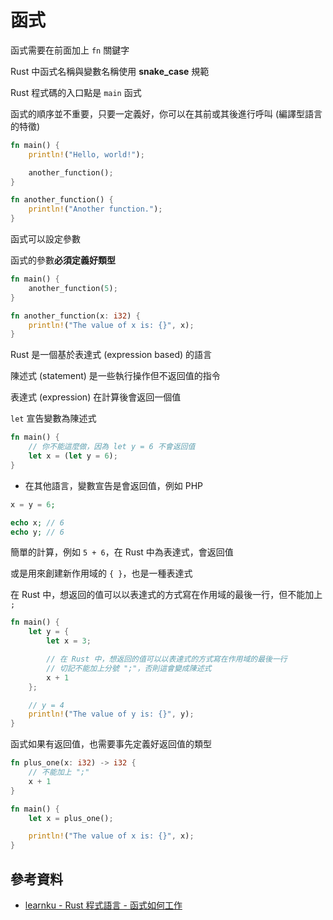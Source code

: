 # 函式

函式需要在前面加上 `fn` 關鍵字

Rust 中函式名稱與變數名稱使用 **snake_case** 規範

Rust 程式碼的入口點是 `main` 函式

函式的順序並不重要，只要一定義好，你可以在其前或其後進行呼叫 (編譯型語言的特徵)

```rust
fn main() {
    println!("Hello, world!");

    another_function();
}

fn another_function() {
    println!("Another function.");
}
```

函式可以設定參數

函式的參數**必須定義好類型**

```rust
fn main() {
    another_function(5);
}

fn another_function(x: i32) {
    println!("The value of x is: {}", x);
}
```

Rust 是一個基於表達式 (expression based) 的語言

陳述式 (statement) 是一些執行操作但不返回值的指令

表達式 (expression) 在計算後會返回一個值

`let` 宣告變數為陳述式

```rust
fn main() {
    // 你不能這麼做，因為 let y = 6 不會返回值
    let x = (let y = 6);
}
```

- 在其他語言，變數宣告是會返回值，例如 PHP

```php
x = y = 6;

echo x; // 6
echo y; // 6
```

簡單的計算，例如 `5 + 6`，在 Rust 中為表達式，會返回值

或是用來創建新作用域的 `{ }`，也是一種表達式

在 Rust 中，想返回的值可以以表達式的方式寫在作用域的最後一行，但不能加上 `;`

```rust
fn main() {
    let y = {
        let x = 3;

        // 在 Rust 中，想返回的值可以以表達式的方式寫在作用域的最後一行
        // 切記不能加上分號 ";"，否則這會變成陳述式
        x + 1
    };

    // y = 4
    println!("The value of y is: {}", y);
}
```

函式如果有返回值，也需要事先定義好返回值的類型

```rust
fn plus_one(x: i32) -> i32 {
    // 不能加上 ";"
    x + 1
}

fn main() {
    let x = plus_one();

    println!("The value of x is: {}", x);
}
```

## 參考資料

- [learnku - Rust 程式語言 - 函式如何工作](https://learnku.com/docs/rust-lang/2018/ch03-03-how-functions-work/4501)
